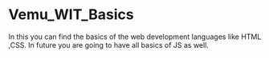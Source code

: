 # Vemu_WIT_Basics
In this you can find the basics of the web development languages like HTML ,CSS. 
In future you are going to have all basics of JS as well. 
